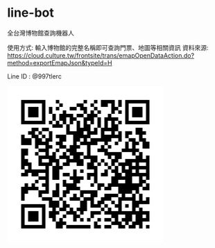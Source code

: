 # line-bot

全台灣博物館查詢機器人

使用方式: 輸入博物館的完整名稱即可查詢門票、地圖等相關資訊
資料來源: https://cloud.culture.tw/frontsite/trans/emapOpenDataAction.do?method=exportEmapJson&typeId=H

Line ID : @997tlerc

![image](https://github.com/abc3675878/linebot/blob/master/qrcode.png)
